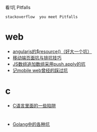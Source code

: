 看!坑 Pitfalls

    stackoverflow  you meet Pitfalls

# web
* [angularjs的$resource()（好大一个坑）](http://www.storagelab.org.cn/xiaweiyi/2013/09/07/angularjs%E7%9A%84resource%EF%BC%88%E5%A5%BD%E5%A4%A7%E4%B8%80%E4%B8%AA%E5%9D%91%EF%BC%89/)
* [移动端页面坑与排坑技巧](http://www.cocoachina.com/webapp/20141210/10583.html)
* [JS数组追加数组采用push.apply的坑](https://www.google.com/url?sa=t&rct=j&q=&esrc=s&source=web&cd=3&ved=0CCsQFjACahUKEwixsa_KnrrHAhVC3iwKHVwDAdQ&url=http%3a%2f%2fmy%2eoschina%2enet%2fxhload3d%2fblog%2f276888&ei=6iHXVbGUPMK8swHchoSgDQ&usg=AFQjCNGWVUG7Se_GivPMLdF4pft-2d17dA&sig2=SEbWRL9HL22lym_EN6-06w)
* [记mobile web曾经的踩过坑](http://www.html-js.com/article/2278)

# c
* [C语言里面的一些陷阱](http://whatsdjgpp.github.io/2014/03/03/C%E8%AF%AD%E8%A8%80%E9%87%8C%E9%9D%A2%E7%9A%84%E4%B8%80%E4%BA%9B%E9%99%B7%E9%98%B1/)

#
* [Golang中的各种坑](http://studygolang.com/articles/2912)